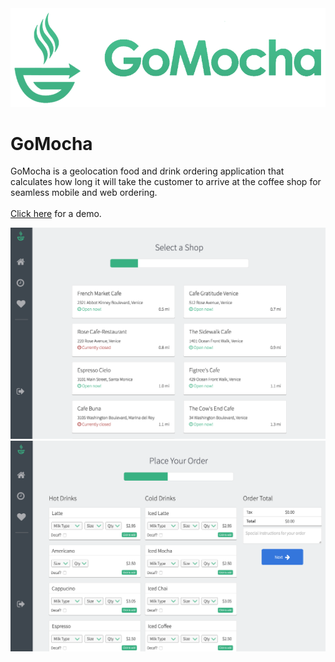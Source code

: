 <img src="public/img/gomocha-logo-lg.png" />

# GoMocha
GoMocha is a geolocation food and drink ordering application that calculates how long it will take the customer to arrive at the coffee shop for seamless mobile and web ordering. <br><br>
<a href="http://gomocha.herokuapp.com/" target="_blank">Click here</a> for a demo.

<img src="public/img/select-a-shop.png" />
<img src="public/img/custom-order.png" />

